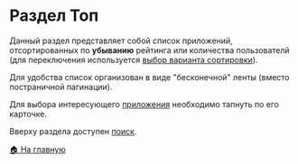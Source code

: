 # Раздел Топ
Данный раздел представляет собой список приложений, отсортированных по **убыванию** рейтинга или количества пользователй (для переключения используется [выбор варианта сортировки](/features/sort/README.md)).

Для удобства список организован в виде "бесконечной" ленты (вместо постраничной пагинации).

Для выбора интересующего [приложения](/features/app/README.md) необходимо тапнуть по его карточке.

Вверху раздела доступен [поиск](/features/search/README.md).

[🏠 На главную](/README.md)
